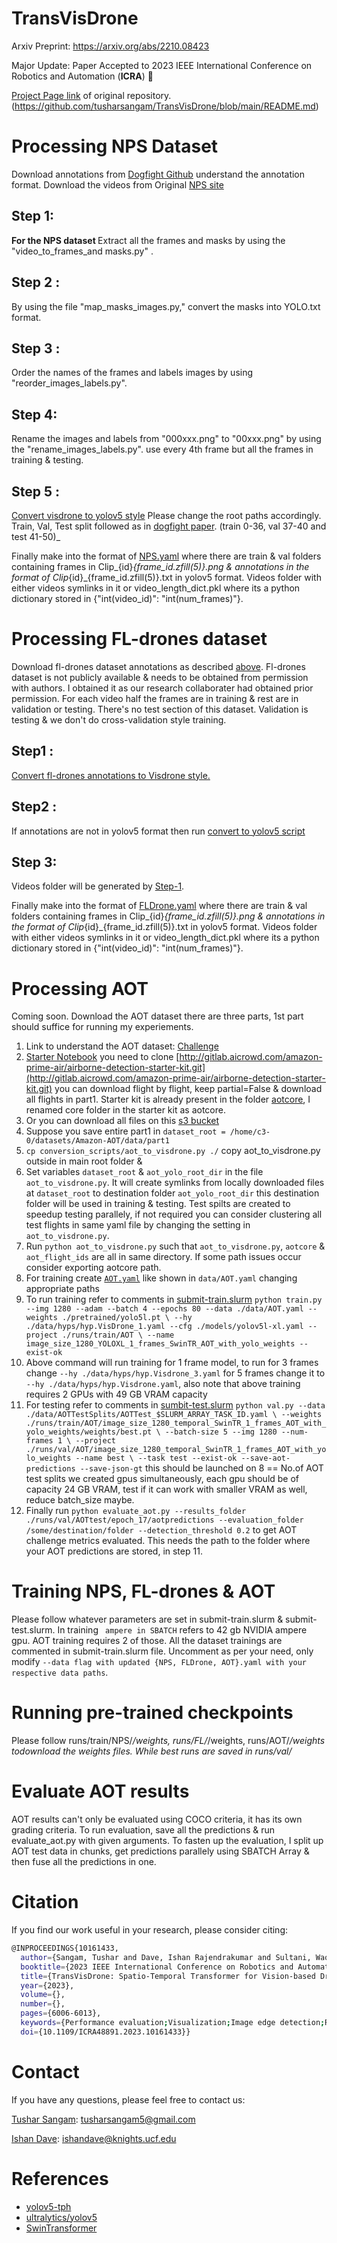 # TransVisDrone
Arxiv Preprint: https://arxiv.org/abs/2210.08423

Major Update: Paper Accepted to 2023 IEEE International Conference on Robotics and Automation (**ICRA**) 🎉 

[Project Page link](https://tusharsangam.github.io/TransVisDrone-project-page/) of original repository. (https://github.com/tusharsangam/TransVisDrone/blob/main/README.md)

 
# Processing NPS Dataset
Download annotations from [Dogfight Github](https://github.com/mwaseema/Drone-Detection?tab=readme-ov-file#annotations) understand the annotation format.
Download the videos from Original [NPS site](https://engineering.purdue.edu/~bouman/UAV_Dataset/)
## Step 1: 
<strong>For the NPS dataset </strong>
Extract all the frames and masks by using the "video_to_frames_and masks.py" .<be>
## Step 2 : 
By using the file "map_masks_images.py," convert the masks into YOLO.txt  format. 
## Step 3 :
Order the names of the frames and labels images by using "reorder_images_labels.py".
## Step 4: 
Rename the images and labels from "000xxx.png" to "00xxx.png" by using the "rename_images_labels.py".
use every 4th frame but all the frames in training & testing.
## Step 5 :
[Convert visdrone to yolov5 style](./conversion_scripts/VisDrone_original_2YOLO_lable.py) Please change the root paths accordingly.
Train, Val, Test split followed as in [dogfight paper](https://arxiv.org/pdf/2103.17242.pdf). (train 0-36, val 37-40 and test 41-50)_

Finally make into the format of [NPS.yaml](./data/NPS.yaml) where there are train & val folders containing frames in Clip_{id}_{frame_id.zfill(5)}.png & annotations in the format of Clip_{id}_{frame_id.zfill(5)}.txt in yolov5 format.
Videos folder with either videos symlinks in it or video_length_dict.pkl where its a python dictionary stored in {"int(video_id)": "int(num_frames)"}.

# Processing FL-drones dataset

Download fl-drones dataset annotations as described [above](#processing-nps-daataset).
Fl-drones dataset is not publicly available & needs to be obtained from permission with authors. I obtained it as our research collaborater had obtained prior permission.
For each video half the frames are in training & rest are in validation or testing. There's no test section of this dataset. Validation is testing & we don't do cross-validation style training. 
<a name="step-1-fl-drones"> </a>
## Step1 :
[Convert fl-drones annotations to Visdrone style.](./conversion_scripts/fl_drones_to_visdrone.py)

## Step2 :
If annotations are not in yolov5 format then run [convert to yolov5 script](./conversion_scripts/VisDrone2YOLO_lable_fl_drone.py)

## Step 3:
Videos folder will be generated by [Step-1](#step-1-fl-drones).

Finally make into the format of [FLDrone.yaml](./data/FLDrone.yaml) where there are train & val folders containing frames in Clip_{id}_{frame_id.zfill(5)}.png & annotations in the format of Clip_{id}_{frame_id.zfill(5)}.txt in yolov5 format.
Videos folder with either videos symlinks in it or video_length_dict.pkl where its a python dictionary stored in {"int(video_id)": "int(num_frames)"}.

# Processing AOT
Coming soon.
Download the AOT dataset there are three parts, 1st part should suffice for running my experiements. 
1. Link to understand the AOT dataset: [Challenge](https://www.aicrowd.com/challenges/airborne-object-tracking-challenge#dataset)
2. [Starter Notebook](https://colab.research.google.com/drive/1B5Gevpg6GIlfMRRfiG79V8Foz13_ncUr#scrollTo=exempt-heath) you need to clone [http://gitlab.aicrowd.com/amazon-prime-air/airborne-detection-starter-kit.git](http://gitlab.aicrowd.com/amazon-prime-air/airborne-detection-starter-kit.git) you can download flight by flight, keep partial=False & download all flights in part1.
Starter kit is already present in the folder [aotcore](./aotcore/), I renamed core folder in the starter kit as aotcore.
3. Or you can download all files on this [s3 bucket](https://registry.opendata.aws/airborne-object-tracking/)
4. Suppose you save entire part1 in `dataset_root = /home/c3-0/datasets/Amazon-AOT/data/part1`
5. `cp conversion_scripts/aot_to_visdrone.py ./` copy aot_to_visdrone.py outside in main root folder & 
6. Set variables `dataset_root` & `aot_yolo_root_dir` in the file `aot_to_visdrone.py`. It will create symlinks from locally downloaded files at `dataset_root` to destination folder `aot_yolo_root_dir` this destination folder will be used in training & testing. Test spilts are created to speedup testing parallely, if not required you can consider clustering all test flights in same yaml file by changing the setting in `aot_to_visdrone.py`.
7. Run `python aot_to_visdrone.py` such that `aot_to_visdrone.py`, `aotcore` & `aot_flight_ids` are all in same directory. If some path issues occur consider exporting aotcore path.
8. For training create [`AOT.yaml`](./data/AOT.yaml) like shown in `data/AOT.yaml` changing appropriate paths
9. To run training refer to comments in [submit-train.slurm](./submit-train.slurm) `python train.py --img 1280 --adam --batch 4 --epochs 80 --data ./data/AOT.yaml --weights ./pretrained/yolo5l.pt \
--hy ./data/hyps/hyp.VisDrone_1.yaml --cfg ./models/yolov5l-xl.yaml --project ./runs/train/AOT \
--name image_size_1280_YOLOXL_1_frames_SwinTR_AOT_with_yolo_weights --exist-ok`
10. Above command will run training for 1 frame model, to run for 3 frames change `--hy ./data/hyps/hyp.Visdrone_3.yaml` for 5 frames change it to `--hy ./data/hyps/hyp.Visdrone.yaml`, also note that above training requires 2 GPUs with 49 GB VRAM capacity
11. For testing refer to comments in [sumbit-test.slurm](./submit-test.slurm) `python val.py --data ./data/AOTTestSplits/AOTTest_$SLURM_ARRAY_TASK_ID.yaml \
 --weights ./runs/train/AOT/image_size_1280_temporal_SwinTR_1_frames_AOT_with_yolo_weights/weights/best.pt \
 --batch-size 5 --img 1280 --num-frames 1 \
 --project ./runs/val/AOT/image_size_1280_temporal_SwinTR_1_frames_AOT_with_yolo_weights --name best \
 --task test --exist-ok --save-aot-predictions --save-json-gt` this should be launched on 8 == No.of AOT test splits we created gpus simultaneously, each gpu should be of capacity 24 GB VRAM, test if it can work with smaller VRAM as well, reduce batch_size maybe.
 12. Finally run `python evaluate_aot.py --results_folder ./runs/val/AOTtest/epoch_17/aotpredictions --evaluation_folder /some/destination/folder --detection_threshold 0.2` to get AOT challenge metrics evaluated. This needs the path to the folder where your AOT predictions are stored, in step 11.   




# Training NPS, FL-drones & AOT
Please follow whatever parameters are set in submit-train.slurm & submit-test.slurm. In training ``` ampere in SBATCH``` refers to 42 gb NVIDIA ampere gpu.
AOT training requires 2 of those. All the dataset trainings are commented in submit-train.slurm file. Uncomment as per your need, only modify ``` --data flag with updated {NPS, FLDrone, AOT}.yaml with your respective data paths ```.

# Running pre-trained checkpoints
Please follow runs/train/NPS/*/weights, runs/FL/*/weights, runs/AOT/*/weights todownload the weights files.
While best runs are saved in runs/val/*

# Evaluate AOT results
AOT results can't only be evaluated using COCO criteria, it has its own grading criteria.
To run evaluation, save all the predictions & run evaluate_aot.py with given arguments.
To fasten up the evaluation, I split up AOT test data in chunks, get predictions parallely using SBATCH Array & then fuse all the predictions in one.


# Citation
If you find our work useful in your research, please consider citing:
``` bash
@INPROCEEDINGS{10161433,
  author={Sangam, Tushar and Dave, Ishan Rajendrakumar and Sultani, Waqas and Shah, Mubarak},
  booktitle={2023 IEEE International Conference on Robotics and Automation (ICRA)}, 
  title={TransVisDrone: Spatio-Temporal Transformer for Vision-based Drone-to-Drone Detection in Aerial Videos}, 
  year={2023},
  volume={},
  number={},
  pages={6006-6013},
  keywords={Performance evaluation;Visualization;Image edge detection;Robot vision systems;Transformers;Throughput;Real-time systems},
  doi={10.1109/ICRA48891.2023.10161433}}
```

# Contact
If you have any questions, please feel free to contact us:

[Tushar Sangam](https://linkedin.com/in/tusharsangam): [tusharsangam5@gmail.com](mailto:tusharsangam5@gmail.com)

[Ishan Dave](https://scholar.google.co.in/citations?user=fWu6sFgAAAAJ&hl=en): [ishandave@knights.ucf.edu](mailto:ishandave@knights.ucf.edu)

# References
* [yolov5-tph](https://github.com/cv516Buaa/tph-yolov5)
* [ultralytics/yolov5](https://github.com/ultralytics/yolov5)
* [SwinTransformer](https://github.com/microsoft/Swin-Transformer)

